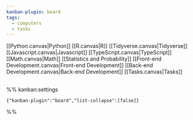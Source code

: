 ```yaml
---
kanban-plugin: board
tags:
  - computers
  - tasks
---
```


[[Python.canvas|Python]]
[[R.canvas|R]]
[[Tidyverse.canvas|Tidyverse]]
[[Javascript.canvas|Javascript]]
[[TypeScript.canvas|TypeScript]]
[[Math.canvas|Math]]
[[Statistics and Probability]]
[[Front-end Development.canvas|Front-end Development]]
[[Back-end Development.canvas|Back-end Development]]
[[Tasks.canvas|Tasks]]
## 





%% kanban:settings
```
{"kanban-plugin":"board","list-collapse":[false]}
```
%%